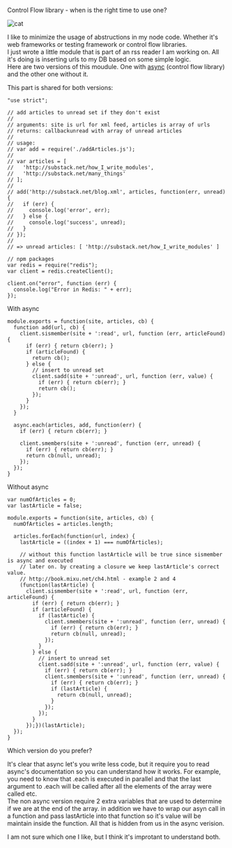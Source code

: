 Control Flow library - when is the right time to use one?

![cat](http://gifs.gifbin.com/012010/1264355701_cat.gif)

I like to minimize the usage of abstructions in my node code. Whether it's web frameworks or testing framework or control flow libraries.  
I just wrote a little module that is part of an rss reader I am working on. All it's doing is inserting urls to my DB based on some simple logic.  
Here are two versions of this moudule. One with [async](https://github.com/caolan/async#parallel) (control flow library) and the other one without it.

This part is shared for both versions:

    "use strict";

    // add articles to unread set if they don't exist
    //
    // arguments: site is url for xml feed, articles is array of urls
    // returns: callbackunread with array of unread articles
    //
    // usage:
    // var add = require('./addArticles.js');
    // 
    // var articles = [
    //   'http://substack.net/how_I_write_modules',
    //   'http://substack.net/many_things'
    // ];
    // 
    // add('http://substack.net/blog.xml', articles, function(err, unread) {
    //   if (err) {
    //     console.log('error', err);
    //   } else {
    //     console.log('success', unread);
    //   }
    // });
    // 
    // => unread articles: [ 'http://substack.net/how_I_write_modules' ]

    // npm packages
    var redis = require("redis");
    var client = redis.createClient();

    client.on("error", function (err) {
      console.log("Error in Redis: " + err);
    });


With async

    module.exports = function(site, articles, cb) {
      function add(url, cb) {
        client.sismember(site + ':read', url, function (err, articleFound) {
          if (err) { return cb(err); }
          if (articleFound) {
            return cb(); 
          } else {
            // insert to unread set
            client.sadd(site + ':unread', url, function (err, value) {
              if (err) { return cb(err); }
              return cb(); 
            });
          }
        });
      }

      async.each(articles, add, function(err) {
        if (err) { return cb(err); }

        client.smembers(site + ':unread', function (err, unread) {
          if (err) { return cb(err); }
          return cb(null, unread); 
        });
      });
    }

Without async

    var numOfArticles = 0;
    var lastArticle = false;

    module.exports = function(site, articles, cb) {
      numOfArticles = articles.length;

      articles.forEach(function(url, index) {
        lastArticle = ((index + 1) === numOfArticles);

        // without this function lastArticle will be true since sismember is async and executed
        // later on. by creating a closure we keep lastArticle's correct value.
        // http://book.mixu.net/ch4.html - example 2 and 4
        (function(lastArticle) {
          client.sismember(site + ':read', url, function (err, articleFound) {
            if (err) { return cb(err); }
            if (articleFound) {
              if (lastArticle) {
                client.smembers(site + ':unread', function (err, unread) {
                  if (err) { return cb(err); }
                  return cb(null, unread); 
                });
              }
            } else {
              // insert to unread set
              client.sadd(site + ':unread', url, function (err, value) {
                if (err) { return cb(err); }
                client.smembers(site + ':unread', function (err, unread) {
                  if (err) { return cb(err); }
                  if (lastArticle) {
                    return cb(null, unread); 
                  }
                });
              });
            }
          });})(lastArticle);
      });  
    }


Which version do you prefer?

It's clear that async let's you write less code, but it require you to read async's documentation so you can understand how it works. For example, you need to know that .each is executed in parallel and that the last argument to .each will be called after all the elements of the array were called etc.  
The non async version require 2 extra variables that are used to determine if we are at the end of the array. in addition we have to wrap our asyn call in a function and pass lastArticle into that function so it's value will be maintain inside the function.  All that is hidden from us in the async verision.

I am not sure which one I like, but I think it's improtant to understand both.
